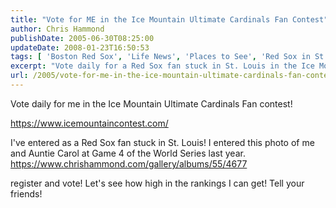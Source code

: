 ```yaml
---
title: "Vote for ME in the Ice Mountain Ultimate Cardinals Fan Contest"
author: Chris Hammond
publishDate: 2005-06-30T08:25:00
updateDate: 2008-01-23T16:50:53
tags: [ 'Boston Red Sox', 'Life News', 'Places to See', 'Red Sox in St Louis', 'SEO' ]
excerpt: "Vote daily for a Red Sox fan stuck in St. Louis in the Ice Mountain Ultimate Cardinals Fan contest! Register, vote, and help reach the top ranks!"
url: /2005/vote-for-me-in-the-ice-mountain-ultimate-cardinals-fan-contest  # Use the generated URL with year
---
```

<P>Vote daily for me in the Ice Mountain Ultimate Cardinals Fan contest!</P> <P><A href="https://www.icemountaincontest.com/">https://www.icemountaincontest.com/</A></P> <P>I've entered as a Red Sox fan stuck in St. Louis! I entered this photo of me and Auntie Carol at Game 4 of the World Series last year. <A href="https://www.chrishammond.com/gallery/albums/55/4677">https://www.chrishammond.com/gallery/albums/55/4677</a></p> <p>register and vote! Let's see how high in the rankings I can get! Tell your friends!</P>


